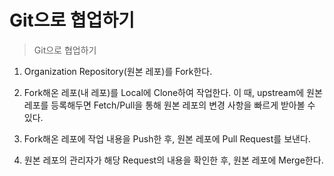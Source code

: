 # Git으로 협업하기
 
> Git으로 협업하기
1. Organization Repository(원본 레포)를 Fork한다. 

2. Fork해온 레포(내 레포)를 Local에 Clone하여 작업한다.
이 때, upstream에 원본 레포를 등록해두면 Fetch/Pull을 통해 원본 레포의 변경 사항을 빠르게 받아볼 수 있다.

3. Fork해온 레포에 작업 내용을 Push한 후, 원본 레포에 Pull Request를 보낸다.

4. 원본 레포의 관리자가 해당 Request의 내용을 확인한 후, 원본 레포에 Merge한다.
